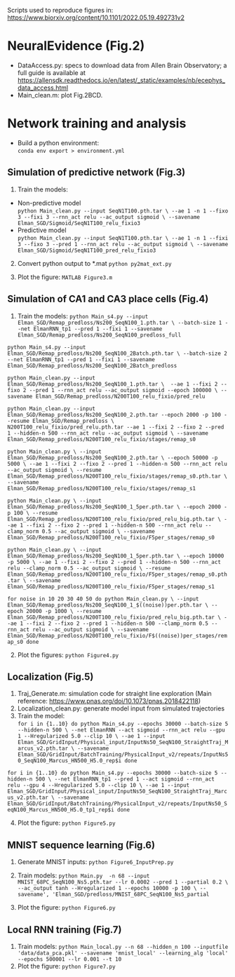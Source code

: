 Scripts used to reproduce figures in:
https://www.biorxiv.org/content/10.1101/2022.05.19.492731v2

# NeuralEvidence (Fig.2)
* DataAccess.py: specs to download data from Allen Brain Observatory; a full guide is available at https://allensdk.readthedocs.io/en/latest/_static/examples/nb/ecephys_data_access.html
* Main_clean.m: plot Fig.2BCD.

# Network training and analysis

* Build a python environment:  
`conda env export > environment.yml`

## Simulation of predictive network (Fig.3)

1. Train the models:  
* Non-predictive model  
`python Main_clean.py --input SeqN1T100.pth.tar \
  --ae 1 -n 1 --fixo 3 --fixi 3 --rnn_act relu --ac_output sigmoid \
  --savename Elman_SGD/Sigmoid/SeqN1T100_relu_fixio3 `  
* Predictive model  
`python Main_clean.py --input SeqN1T100.pth.tar \
  --ae 1 -n 1 --fixi 3 --fixo 3 --pred 1 --rnn_act relu --ac_output sigmoid \
  --savename Elman_SGD/Sigmoid/SeqN1T100_pred_relu_fixio3`  

2. Convert python output to *.mat
`python py2mat_ext.py `

3. Plot the figure:
`MATLAB Figure3.m`

## Simulation of CA1 and CA3 place cells (Fig.4)
1. Train the models: 
`python Main_s4.py --input Elman_SGD/Remap_predloss/Ns200_SeqN100_1.pth.tar \
--batch-size 1 --net ElmanRNN_tp1 --pred 1 --fixi 1 --savename Elman_SGD/Remap_predloss/Ns200_SeqN100_predloss_full`

`python Main_s4.py --input Elman_SGD/Remap_predloss/Ns200_SeqN100_2Batch.pth.tar \
--batch-size 2 --net ElmanRNN_tp1 --pred 1 --fixi 1 --savename Elman_SGD/Remap_predloss/Ns200_SeqN100_2Batch_predloss`  

`python Main_clean.py --input Elman_SGD/Remap_predloss/Ns200_SeqN100_1.pth.tar \ 
  --ae 1 --fixi 2 --fixo 2 --pred 1 --rnn_act relu --ac_output sigmoid --epoch 100000 \
  --savename Elman_SGD/Remap_predloss/N200T100_relu_fixio/pred_relu`

`python Main_clean.py --input Elman_SGD/Remap_predloss/Ns200_SeqN100_2.pth.tar --epoch 2000 -p 100 --resume Elman_SGD/Remap_predloss \ N200T100_relu_fixio/pred_relu.pth.tar --ae 1 --fixi 2 --fixo 2 --pred 1 --hidden-n 500 --rnn_act relu --ac_output sigmoid \
--savename Elman_SGD/Remap_predloss/N200T100_relu_fixio/stages/remap_s0`

`python Main_clean.py \
  --input Elman_SGD/Remap_predloss/Ns200_SeqN100_2.pth.tar \
  --epoch 50000 -p 5000 \
  --ae 1 --fixi 2 --fixo 2 --pred 1 --hidden-n 500 --rnn_act relu --ac_output sigmoid \
  --resume Elman_SGD/Remap_predloss/N200T100_relu_fixio/stages/remap_s0.pth.tar \
	--savename Elman_SGD/Remap_predloss/N200T100_relu_fixio/stages/remap_s1`


`python Main_clean.py \
  --input Elman_SGD/Remap_predloss/Ns200_SeqN100_1_5per.pth.tar \
  --epoch 2000 -p 100 \
  --resume Elman_SGD/Remap_predloss/N200T100_relu_fixio/pred_relu_big.pth.tar \
  --ae 1 --fixi 2 --fixo 2 --pred 1 --hidden-n 500 --rnn_act relu --clamp_norm 0.5 --ac_output sigmoid \
  --savename Elman_SGD/Remap_predloss/N200T100_relu_fixio/F5per_stages/remap_s0`

`python Main_clean.py \
  --input Elman_SGD/Remap_predloss/Ns200_SeqN100_1_5per.pth.tar \
  --epoch 10000 -p 5000 \
  --ae 1 --fixi 2 --fixo 2 --pred 1 --hidden-n 500 --rnn_act relu --clamp_norm 0.5 --ac_output sigmoid \
  --resume Elman_SGD/Remap_predloss/N200T100_relu_fixio/F5per_stages/remap_s0.pth.tar \
	--savename Elman_SGD/Remap_predloss/N200T100_relu_fixio/F5per_stages/remap_s1`

`for noise in 10 20 30 40 50
do
python Main_clean.py \
  --input Elman_SGD/Remap_predloss/Ns200_SeqN100_1_$((noise))per.pth.tar \
  --epoch 20000 -p 1000 \
  --resume Elman_SGD/Remap_predloss/N200T100_relu_fixio/pred_relu_big.pth.tar \
  --ae 1 --fixi 2 --fixo 2 --pred 1 --hidden-n 500 --clamp_norm 0.5 --rnn_act relu --ac_output sigmoid \
  --savename Elman_SGD/Remap_predloss/N200T100_relu_fixio/F$((noise))per_stages/remap_s0
done`


2. Plot the figures:
`python Figure4.py`




## Localization (Fig.5)
1. Traj_Generate.m: simulation code for straight line exploration (Main reference: https://www.pnas.org/doi/10.1073/pnas.2018422118)
2. Localization_clean.py: generate model input from simulated trajectories
3. Train the model:  
`for i in {1..10}
do
python Main_s4.py --epochs 30000 --batch-size 5 --hidden-n 500 \
--net ElmanRNN --act sigmoid --rnn_act relu --gpu 1 --Hregularized 5.0 --clip 10 \
--ae 1 --input Elman_SGD/GridInput/Physical_input/InputNs50_SeqN100_StraightTraj_Marcus_v2.pth.tar \
--savename Elman_SGD/GridInput/BatchTraining/PhysicalInput_v2/repeats/InputNs50_SeqN100_Marcus_HN500_H5.0_rep$i
done `

`for i in {1..10}
do
python Main_s4.py --epochs 30000 --batch-size 5 --hidden-n 500 \
--net ElmanRNN_tp1 --pred 1 --act sigmoid --rnn_act relu --gpu 4 --Hregularized 5.0 --clip 10 \
--ae 1 --input Elman_SGD/GridInput/Physical_input/InputNs50_SeqN100_StraightTraj_Marcus_v2.pth.tar \
--savename Elman_SGD/GridInput/BatchTraining/PhysicalInput_v2/repeats/InputNs50_SeqN100_Marcus_HN500_H5.0_tp1_rep$i
done`

4. Plot the figure:
`python Figure5.py`

## MNIST sequence learning (Fig.6)
1. Generate MNIST inputs:
`python Figure6_InputPrep.py`
2. Train models:
`python Main.py  -n 68 --input MNIST_68PC_SeqN100_Ns5.pth.tar --lr 0.0002 --pred 1 --partial 0.2 \
--ac_output tanh --Hregularized 1 --epochs 10000 -p 100 \
--savename', 'Elman_SGD/predloss/MNIST_68PC_SeqN100_Ns5_partial`

3. Plot the figure:
`python Figure6.py`

## Local RNN training (Fig.7)
1. Train models:
`python Main_local.py --n 68 --hidden_n 100 --inputfile 'data/data_pca.pkl' --savename 'mnist_local' --learning_alg 'local' --epochs 500001 --lr 0.001 --t 10`
2. Plot the figure: 
`python Figure7.py`